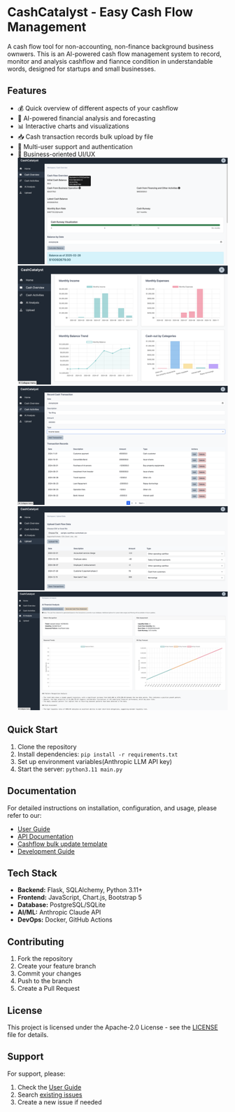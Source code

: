 # CashCatalyst - Easy Cash Flow Management

A cash flow tool for non-accounting, non-finance background business ownwers. This is an AI-powered cash flow management system to record, monitor and analysis cashflow and fiannce condition in understandable words, designed for startups and small businesses.

## Features

- 💰 Quick overview of different aspects of your cashflow
- 🤖 AI-powered financial analysis and forecasting
- 📊 Interactive charts and visualizations
- 📥 Cash transaction records bulk upload by file
- 👥 Multi-user support and authentication
- 💼 Business-oriented UI/UX
![Cash Metrics](screenshots/cash_overview_metrics.png)
![Cash Overview](screenshots/cash_overview.jpg)
![Cash Record](screenshots/cash_record.png)
![Cash Bulk Upload](screenshots/record_file_upload.png)
![AI Analysis](screenshots/ai_analysis.png)

## Quick Start

1. Clone the repository
2. Install dependencies: `pip install -r requirements.txt`
3. Set up environment variables(Anthropic LLM API key)
4. Start the server: `python3.11 main.py`

## Documentation

For detailed instructions on installation, configuration, and usage, please refer to our:

- [User Guide](doc/USER_GUIDE.md)
- [API Documentation](doc/API.md)
- [Cashflow bulk update template](sample-cashflow-worksheet.csv)
- [Development Guide](doc/DEVELOPMENT.md)

## Tech Stack

- **Backend:** Flask, SQLAlchemy, Python 3.11+
- **Frontend:** JavaScript, Chart.js, Bootstrap 5
- **Database:** PostgreSQL/SQLite
- **AI/ML:** Anthropic Claude API
- **DevOps:** Docker, GitHub Actions

## Contributing

1. Fork the repository
2. Create your feature branch
3. Commit your changes
4. Push to the branch
5. Create a Pull Request

## License

This project is licensed under the Apache-2.0 License - see the [LICENSE](LICENSE) file for details.

## Support

For support, please:
1. Check the [User Guide](doc/USER_GUIDE.md)
2. Search [existing issues](https://github.com/yourusername/cash-flow-tracker/issues)
3. Create a new issue if needed
